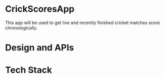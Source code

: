 # CrickScoresApp
This app will be used to get live and recently finished cricket matches score chronologically.

# Design and APIs
# Tech Stack
